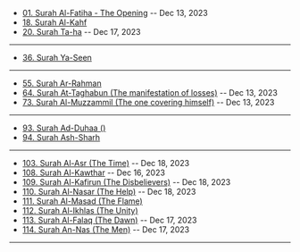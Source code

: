 * [01. Surah Al-Fatiha - The Opening]()                    -- Dec 13, 2023
* [18. Surah Al-Kahf]()
* [20. Surah Ta-ha]()                                      -- Dec 17, 2023
***
* [36. Surah Ya-Seen]()
***
* [55. Surah Ar-Rahman]()
* [64. Surah At-Taghabun (The manifestation of losses)]()  -- Dec 13, 2023
* [73. Surah Al-Muzzammil (The one covering himself)]()    -- Dec 13, 2023
***
* [93. Surah Ad-Duhaa ()]()
* [94. Surah Ash-Sharh]()
***
* [103. Surah Al-Asr (The Time)]() -- Dec 18, 2023
* [108. Surah Al-Kawthar]() -- Dec 16, 2023
* [109. Surah Al-Kafirun (The Disbelievers)]() -- Dec 18, 2023
* [110. Surah Al-Nasar (The Help)]() -- Dec 18, 2023
* [111. Surah Al-Masad (The Flame)]()
* [112. Surah Al-Ikhlas (The Unity)]()
* [113. Surah Al-Falaq (The Dawn)]() -- Dec 17, 2023
* [114. Surah An-Nas (The Men)]() -- Dec 17, 2023
***

